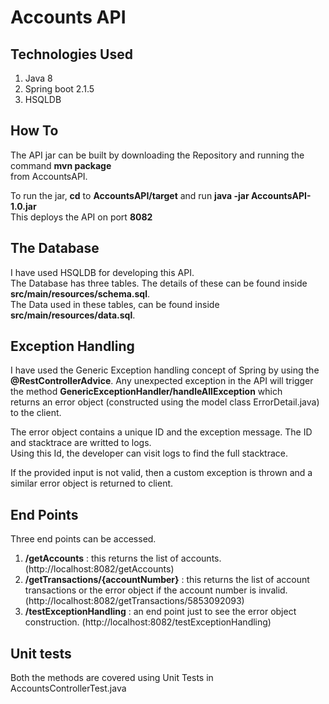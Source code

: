 Accounts API
============

## Technologies Used ##
1. Java 8
2. Spring boot 2.1.5
3. HSQLDB

## How To ##
The API jar can be built by downloading the Repository and running the command **mvn package**  
from AccountsAPI.

To run the jar, **cd** to **AccountsAPI/target** and run **java -jar AccountsAPI-1.0.jar**  
This deploys the API on port **8082**

## The Database ##

I have used HSQLDB for developing this API.  
The Database has three tables. The details of these can be found inside **src/main/resources/schema.sql**.  
The Data used in these tables, can be found inside **src/main/resources/data.sql**.

## Exception Handling ##

I have used the Generic Exception handling concept of Spring by using the **@RestControllerAdvice**. 
Any unexpected exception in the API will trigger the method **GenericExceptionHandler/handleAllException** which  
returns an error object (constructed using the model class ErrorDetail.java) to the client. 

The error object contains a unique ID and the exception message. The ID and stacktrace are writted to logs.  
Using this Id, the developer can visit logs to find the full stacktrace.

If the provided input is not valid, then a custom exception is thrown and a similar error object is returned to client.

## End Points ##

Three end points can be accessed.  
1. **/getAccounts** : this returns the list of accounts. (http://localhost:8082/getAccounts)  
2. **/getTransactions/{accountNumber}** : this returns the list of account transactions or the error object if the account number is invalid. (http://localhost:8082/getTransactions/5853092093)  
3. **/testExceptionHandling** : an end point just to see the error object construction.  (http://localhost:8082/testExceptionHandling)

## Unit tests ##
Both the methods are covered using Unit Tests in AccountsControllerTest.java

